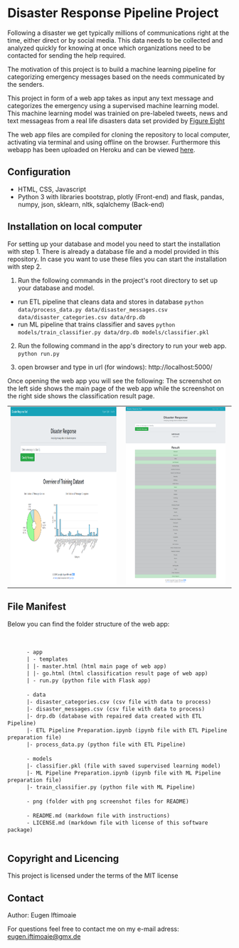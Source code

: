 # Disaster Response Pipeline Project

Following a disaster we get typically millions of communications right at the time, either direct or by social media. This data needs to be collected and analyzed quickly for knowing at once which organizations need to be contacted for sending the help required.

The motivation of this project is to build a machine learning pipeline for categorizing emergency messages based on the needs communicated by the senders.

This project in form of a web app takes as input any text message and categorizes the emergency using a supervised machine learning model. This machine learning model was trainied on pre-labeled tweets, news and text messageas from a real life disasters data set provided by [Figure Eight](https://appen.com/resources/datasets/)

The web app files are compiled for cloning the repository to local computer, activating via terminal and using offline on the browser.
Furthermore this webapp has been uploaded on Heroku and can be viewed [here](https://drp.herokuapp.com/).


## Configuration
* HTML, CSS, Javascript
* Python 3 with libraries bootstrap, plotly (Front-end) and flask, pandas, numpy, json, sklearn, nltk, sqlalchemy (Back-end)


## Installation on local computer
For setting up your database and model you need to start the installation with step 1. There is already a database file and a model provided in this repository. In case you want to use these files you can start the installation with step 2.

1. Run the following commands in the project's root directory to set up your database and model.

  - run ETL pipeline that cleans data and stores in database
    `python data/process_data.py data/disaster_messages.csv data/disaster_categories.csv data/drp.db`
  - run ML pipeline that trains classifier and saves
    `python models/train_classifier.py data/drp.db models/classifier.pkl`

2. Run the following command in the app's directory to run your web app.
    `python run.py`

3. open browser and type in url (for windows): http://localhost:5000/

Once opening the web app you will see the following: The screenshot on the left side shows the main page of the web app while the screenshot on the right side shows the classification result page.

<table align="center">
	<tr>
	    <td align="center" width="9999">
		<img src="./png/screencapture-localhost-5000_main-page.png"  weight="600" height="400"/>
	   </td>
           <td align="center" width="9999">
		<img src="./png/screencapture-localhost-5000-classification-report-page.png"  weight="600" height="400"/>
	   </td>
        </tr>
</table>


## File Manifest
Below you can find the folder structure of the web app:

<pre><code class="lang-txt">

      - app
      | - templates
      | |- master.html (html main page of web app)
      | |- go.html (html classification result page of web app)
      | - run.py (python file with Flask app)

      - data
      |- disaster_categories.csv (csv file with data to process)
      |- disaster_messages.csv (csv file with data to process)
      |- drp.db (database with repaired data created with ETL Pipeline)
      |- ETL Pipeline Preparation.ipynb (ipynb file with ETL Pipeline preparation file)
      |- process_data.py (python file with ETL Pipeline)

      - models
      |- classifier.pkl (file with saved supervised learning model)
      |- ML Pipeline Preparation.ipynb (ipynb file with ML Pipeline preparation file)
      |- train_classifier.py (python file with ML Pipeline)

      - png (folder with png screenshot files for README)

      - README.md (markdown file with instructions)
      - LICENSE.md (markdown file with license of this software package)

</code></pre>


## Copyright and Licencing
This project is licensed under the terms of the MIT license

## Contact
Author: Eugen Iftimoaie

For questions feel free to contact me on my e-mail adress: eugen.iftimoaie@gmx.de
